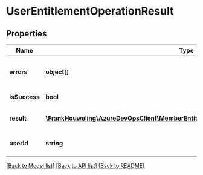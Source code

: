 # UserEntitlementOperationResult

## Properties
Name | Type | Description | Notes
------------ | ------------- | ------------- | -------------
**errors** | **object[]** | List of error codes paired with their corresponding error messages. | [optional] 
**isSuccess** | **bool** | Success status of the operation. | [optional] 
**result** | [**\FrankHouweling\AzureDevOpsClient\MemberEntitlementManagement\Model\UserEntitlement**](UserEntitlement.md) | Result of the MemberEntitlement after the operation. | [optional] 
**userId** | **string** | Identifier of the Member being acted upon. | [optional] 

[[Back to Model list]](../README.md#documentation-for-models) [[Back to API list]](../README.md#documentation-for-api-endpoints) [[Back to README]](../README.md)


